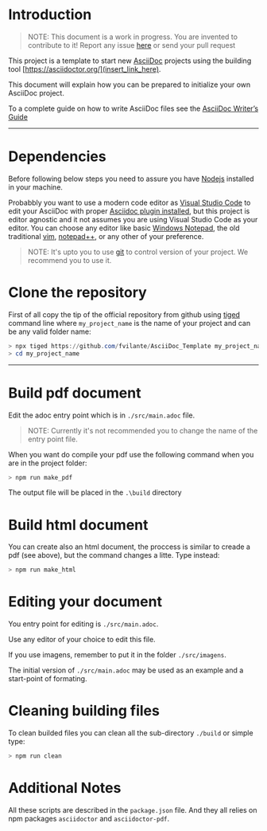 # Introduction

> NOTE: This document is a work in progress. You are invented to contribute to it! Report any issue [here](https://github.com/fvilante/AsciiDoc_Template/issues) or send your pull request 

This project is a template to start new [AsciiDoc](https://asciidoc.org/) projects using the building tool [https://asciidoctor.org/](insert_link_here).

This document will explain how you can be prepared to initialize your own AsciiDoc project.

To a complete guide on how to write AsciiDoc files see the [AsciiDoc Writer’s Guide](https://asciidoctor.org/docs/asciidoc-writers-guide/)

---

# Dependencies

Before following below steps you need to assure you have [Nodejs](https://nodejs.org/en/) installed in your machine.

Probabbly you want to use a modern code editor as [Visual Studio Code](https://code.visualstudio.com/) to edit your AsciiDoc with proper [Asciidoc plugin installed](https://marketplace.visualstudio.com/items?itemName=asciidoctor.asciidoctor-vscode), but this project is editor agnostic and it not assumes you are using Visual Studio Code as your editor. You can choose any editor like basic [Windows Notepad](https://en.wikipedia.org/wiki/Windows_Notepad), the old traditional [vim](https://www.vim.org/), [notepad++](https://notepad-plus-plus.org/downloads/), or any other of your preference.

> NOTE: It's upto you to use [git](https://git-scm.com/downloads) to control version of your project. We recommend you to use it.

# Clone the repository

First of all copy the tip of the official repository from github using [tiged](https://github.com/tiged/tiged) command line where `my_project_name` is the name of your project and can be any valid folder name:


```powershell
> npx tiged https://github.com/fvilante/AsciiDoc_Template my_project_name
> cd my_project_name 
```

---

# Build pdf document

Edit the adoc entry point which is in `./src/main.adoc` file.

> NOTE: Currently it's not recommended you  to change the name of the entry point file.

When you want do compile your pdf use the following command when you are in the project folder:

```powershell
> npm run make_pdf
```

The output file will be placed in the `.\build` directory

# Build html document

You can create also an html document, the proccess is similar to creade a pdf (see above), but the command changes a litte. Type instead:

```powershell
> npm run make_html
```

# Editing your document

You entry point for editing is `./src/main.adoc`.

Use any editor of your choice to edit this file.

If you use imagens, remember to put it in the folder `./src/imagens`.

The initial version of `./src/main.adoc` may be used as an example and a start-point of formating.

# Cleaning building files

To clean builded files you can clean all the sub-directory `./build` or simple type:

```Powershell
> npm run clean
```

# Additional Notes

All these scripts are described in the `package.json` file. And they all relies on npm packages `asciidoctor` and `asciidoctor-pdf`.




